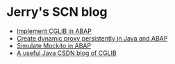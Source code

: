 # Jerry's SCN blog
* [Implement CGLIB in ABAP](https://blogs.sap.com/2017/01/27/implement-cglib-in-abap)
* [Create dynamic proxy persistently in Java and ABAP](https://blogs.sap.com/2017/01/28/create-dynamic-proxy-persistently-in-java-and-abap)
* [Simulate Mockito in ABAP](https://blogs.sap.com/2017/02/02/simulate-mockito-in-abap)
* [A useful Java CSDN blog of CGLIB](http://blog.csdn.net/dongnan591172113/article/details/42170871)